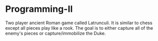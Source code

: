 # Programming-II
Two player ancient Roman game called Latrunculi. It is similar to chess except all pieces play like a rook.
The goal is to either capture all of the enemy's pieces or capture/immobilize the Duke. 
